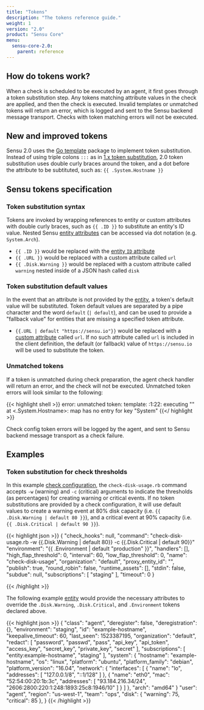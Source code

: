 ```yaml
---
title: "Tokens"
description: "The tokens reference guide."
weight: 1
version: "2.0"
product: "Sensu Core"
menu: 
  sensu-core-2.0:
    parent: reference
---
```


## How do tokens work?
When a check is scheduled to be executed by an agent, it first goes through a token substitution step. Any tokens matching attribute values in the check are applied, and then the check is executed. Invalid templates or unmatched tokens will return an error, which is logged and sent to the Sensu backend message transport. Checks with token matching errors will not be executed.

## New and improved tokens
Sensu 2.0 uses the [Go template][1] package to implement token substitution. Instead of using triple colons `:::` as in [1.x token substitution][2], 2.0 token substitution uses double curly braces around the token, and a dot before the attribute to be subtituted, such as: `{{ .System.Hostname }}`

## Sensu tokens specification

### Token substitution syntax

Tokens are invoked by wrapping references to entity or custom attributes with double curly braces, such as `{{ .ID }}` to substitute an entity's ID value. Nested Sensu [entity attributes][3] can be accessed via dot notation (e.g. `System.Arch`).

- `{{ .ID }}` would be replaced with the [entity `ID` attribute][3]
- `{{ .URL }}` would be replaced with a custom attribute called `url`
- `{{ .Disk.Warning }}` would be replaced with a custom attribute called
  `warning` nested inside of a JSON hash called `disk`

### Token substitution default values

In the event that an attribute is not provided by the [entity][3], a token's default
value will be substituted. Token default values are separated by a pipe character and the word `default` (`| default`), and can be used to provide a "fallback value" for entities that are missing a specified token attribute.

- `{{.URL | default "https://sensu.io"}}` would be replaced with a [custom  attribute][3] called `url`. If no such attribute called `url` is included in the client definition, the default (or fallback) value of `https://sensu.io` will be used to substitute the token.

### Unmatched tokens

If a token is unmatched during check preparation, the agent check handler will return an error, and the check will not be executed. Unmatched token errors will look similar to the following:

{{< highlight shell >}}
error: unmatched token: template: :1:22: executing "" at <.System.Hostname>: map has no entry for key "System"
{{</ highlight >}}

Check config token errors will be logged by the agent, and sent to Sensu backend message transport as a check failure.

## Examples

### Token substitution for check thresholds 

In this example [check configuration][5], the `check-disk-usage.rb` command accepts `-w` (warning) and `-c` (critical)
arguments to indicate the thresholds (as percentages) for creating warning or critical events. If no token substitutions are provided by a check configuration, it will use default values to create a warning event at 80% disk capacity (i.e. `{{ .Disk.Warning | default 80 }}`), and a critical event at 90% capacity (i.e. `{{ .Disk.Critical | default 90 }}`).

{{< highlight json >}}
{
  "check_hooks": null,
  "command": "check-disk-usage.rb -w {{.Disk.Warning | default 80}} -c {{.Disk.Critical | default 90}}"
  "environment": "{{ .Environment | default "production" }}",
  "handlers": [],
  "high_flap_threshold": 0,
  "interval": 60,
  "low_flap_threshold": 0,
  "name": "check-disk-usage",
  "organization": "default",
  "proxy_entity_id": "",
  "publish": true,
  "round_robin": false,
  "runtime_assets": [],
  "stdin": false,
  "subdue": null,
  "subscriptions": [
    "staging"
  ],
  "timeout": 0
}

{{< /highlight >}}

The following example [entity][4] would provide the necessary
attributes to override the `.Disk.Warning`, `.Disk.Critical`, and `.Environment`
tokens declared above.

{{< highlight json >}}
{
  "class": "agent",
  "deregister": false,
  "deregistration": {},
  "environment": "staging",
  "id": "example-hostname",
  "keepalive_timeout": 60,
  "last_seen": 1523387195,
  "organization": "default",
  "redact": [
    "password",
    "passwd",
    "pass",
    "api_key",
    "api_token",
    "access_key",
    "secret_key",
    "private_key",
    "secret"
  ],
  "subscriptions": [
    "entity:example-hostname",
    "staging"
  ],
  "system": {
    "hostname": "example-hostname",
    "os": "linux",
    "platform": "ubuntu",
    "platform_family": "debian",
    "platform_version": "16.04",
    "network": {
      "interfaces": [
      {
        "name": "lo",
        "addresses": [
          "127.0.0.1/8",
        "::1/128"
        ]
      },
      {
        "name": "eth0",
        "mac": "52:54:00:20:1b:3c",
        "addresses": [
          "93.184.216.34/24",
        "2606:2800:220:1:248:1893:25c8:1946/10"
        ]
      }
      ]
    },
    "arch": "amd64"
  }
  "user": "agent",
  "region": "us-west-1",
  "team": "ops",
  "disk": {
    "warning": 75,
    "critical": 85
  },
}
{{< /highlight >}}

[1]: https://golang.org/pkg/text/template/
[2]: ../../../1.2/reference/checks/#check-token-substitution
[3]: ../entities/#entity-attributes
[4]: ../entities/
[5]: ../checks/
